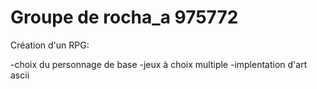 # Groupe de rocha_a 975772

Création d'un RPG:

 -choix du personnage de base
 -jeux à choix multiple
 -implentation d'art ascii
